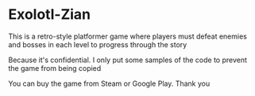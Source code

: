 # Exolotl-Zian
This is a retro-style platformer game where players must defeat enemies and bosses in each level to progress through the story


Because it's confidential. I only put some samples of the code to prevent the game from being copied

You can buy the game from Steam or Google Play. Thank you
